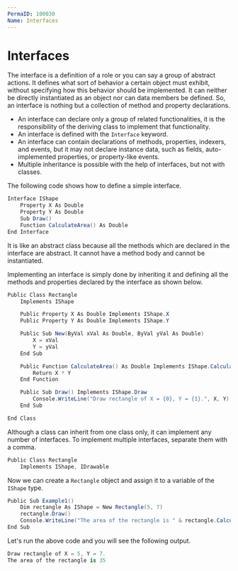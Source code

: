 ```yaml
---
PermaID: 100030
Name: Interfaces
---
```


# Interfaces

The interface is a definition of a role or you can say a group of abstract actions. It defines what sort of behavior a certain object must exhibit, without specifying how this behavior should be implemented. It can neither be directly instantiated as an object nor can data members be defined. So, an interface is nothing but a collection of method and property declarations.

 - An interface can declare only a group of related functionalities, it is the responsibility of the deriving class to implement that functionality.
 - An interface is defined with the `Interface` keyword.
 - An interface can contain declarations of methods, properties, indexers, and events, but it may not declare instance data, such as fields, auto-implemented properties, or property-like events.
 - Multiple inheritance is possible with the help of interfaces, but not with classes.

The following code shows how to define a simple interface.

```csharp
Interface IShape
    Property X As Double
    Property Y As Double
    Sub Draw()
    Function CalculateArea() As Double
End Interface
```

It is like an abstract class because all the methods which are declared in the interface are abstract. It cannot have a method body and cannot be instantiated.

Implementing an interface is simply done by inheriting it and defining all the methods and properties declared by the interface as shown below.

```csharp
Public Class Rectangle
    Implements IShape

    Public Property X As Double Implements IShape.X
    Public Property Y As Double Implements IShape.Y

    Public Sub New(ByVal xVal As Double, ByVal yVal As Double)
        X = xVal
        Y = yVal
    End Sub

    Public Function CalculateArea() As Double Implements IShape.CalculateArea
        Return X * Y
    End Function

    Public Sub Draw() Implements IShape.Draw
        Console.WriteLine("Draw rectangle of X = {0}, Y = {1}.", X, Y)
    End Sub

End Class
```

Although a class can inherit from one class only, it can implement any number of interfaces. To implement multiple interfaces, separate them with a comma.

```csharp
Public Class Rectangle
    Implements IShape, IDrawable
```

Now we can create a `Rectangle` object and assign it to a variable of the `IShape` type.

```csharp
Public Sub Example1()
    Dim rectangle As IShape = New Rectangle(5, 7)
    rectangle.Draw()
    Console.WriteLine("The area of the rectangle is " & rectangle.CalculateArea())
End Sub
```

Let's run the above code and you will see the following output.

```csharp
Draw rectangle of X = 5, Y = 7.
The area of the rectangle is 35
```
